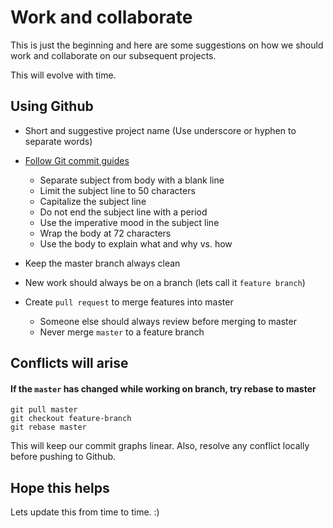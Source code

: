 # Work and collaborate

This is just the beginning and here are some suggestions on how we should work
and collaborate on our subsequent projects.

This will evolve with time.


## Using Github

* Short and suggestive project name (Use underscore or hyphen to separate words)
* [Follow Git commit guides](http://chris.beams.io/posts/git-commit)
  * Separate subject from body with a blank line
  * Limit the subject line to 50 characters
  * Capitalize the subject line
  * Do not end the subject line with a period
  * Use the imperative mood in the subject line
  * Wrap the body at 72 characters
  * Use the body to explain what and why vs. how

* Keep the master branch always clean
* New work should always be on a branch (lets call it `feature branch`)
* Create `pull request` to merge features into master
  * Someone else should always review before merging to master
  * Never merge `master` to a feature branch

## Conflicts will arise

#### If the `master` has changed while working on branch, try rebase to master

```
git pull master
git checkout feature-branch
git rebase master
```

This will keep our commit graphs linear. Also, resolve any conflict locally 
before pushing to Github.


## Hope this helps

Lets update this from time to time. :)
